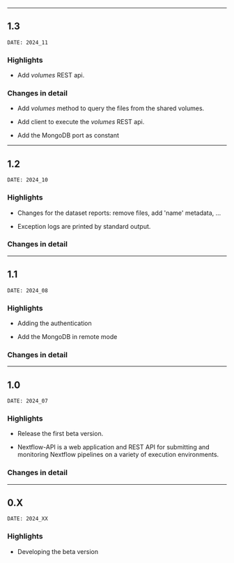 ___
## 1.3
```
DATE: 2024_11
```

### Highlights

+ Add *volumes* REST api.

### Changes in detail

+ Add *volumes* method to query the files from the shared volumes.

+ Add client to execute the *volumes* REST api.

+ Add the MongoDB port as constant


___
## 1.2
```
DATE: 2024_10
```

### Highlights

+ Changes for the dataset reports: remove files, add 'name' metadata, ...

+ Exception logs are printed by standard output.

### Changes in detail


___
## 1.1
```
DATE: 2024_08
```

### Highlights

+ Adding the authentication

+ Add the MongoDB in remote mode

### Changes in detail


___
## 1.0
```
DATE: 2024_07
```

### Highlights

+ Release the first beta version.

+ Nextflow-API is a web application and REST API for submitting and monitoring Nextflow pipelines on a variety of execution environments.

### Changes in detail



___
## 0.X
```
DATE: 2024_XX
```

### Highlights

+ Developing the beta version

